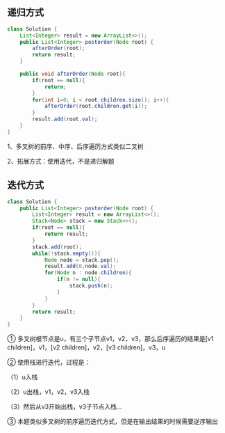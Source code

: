 ## 递归方式

```java
class Solution {
    List<Integer> result = new ArrayList<>();
    public List<Integer> postorder(Node root) {
        afterOrder(root);
        return result;
    }

    public void afterOrder(Node root){
        if(root == null){
            return;
        }
        for(int i=0; i < root.children.size(); i++){
            afterOrder(root.children.get(i));
        }
        result.add(root.val);
    }
}
```

1、多叉树的前序、中序、后序遍历方式类似二叉树

2、拓展方式：使用迭代，不是递归解题



















## 迭代方式

```java
class Solution {
    public List<Integer> postorder(Node root) {
        List<Integer> result = new ArrayList<>();
        Stack<Node> stack = new Stack<>();
        if(root == null){
            return result;
        }
        stack.add(root);
        while(!stack.empty()){
            Node node = stack.pop();
            result.add(0,node.val);
            for(Node n : node.children){
                if(n != null){
                    stack.push(n);
                }
            }
        }
        return result;
    }
}
```

① 多叉树根节点是u，有三个子节点v1，v2，v3，那么后序遍历的结果是[v1 children]，v1，[v2 children]，v2，[v3 children]，v3，u

② 使用栈进行迭代，过程是：

（1）u入栈

（2）u出栈，v1，v2，v3入栈

（3）然后从v3开始出栈，v3子节点入栈...

③ 本题类似多叉树的前序遍历迭代方式，但是在输出结果的时候需要逆序输出



















































































